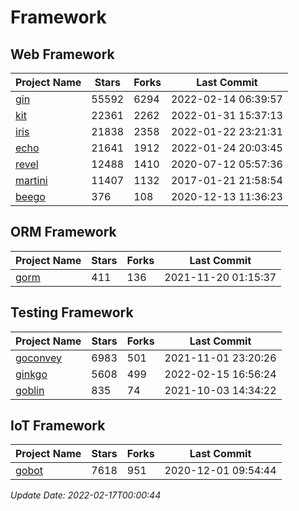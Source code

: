 # Framework

## Web Framework
| Project Name | Stars | Forks | Last Commit |
| ------------ | ----- | ----- | ----------- |
| [gin](https://github.com/gin-gonic/gin) | 55592 | 6294 | 2022-02-14 06:39:57 |
| [kit](https://github.com/go-kit/kit) | 22361 | 2262 | 2022-01-31 15:37:13 |
| [iris](https://github.com/kataras/iris) | 21838 | 2358 | 2022-01-22 23:21:31 |
| [echo](https://github.com/labstack/echo) | 21641 | 1912 | 2022-01-24 20:03:45 |
| [revel](https://github.com/revel/revel) | 12488 | 1410 | 2020-07-12 05:57:36 |
| [martini](https://github.com/go-martini/martini) | 11407 | 1132 | 2017-01-21 21:58:54 |
| [beego](https://github.com/astaxie/beego) | 376 | 108 | 2020-12-13 11:36:23 |

## ORM Framework
| Project Name | Stars | Forks | Last Commit |
| ------------ | ----- | ----- | ----------- |
| [gorm](https://github.com/jinzhu/gorm) | 411 | 136 | 2021-11-20 01:15:37 |

## Testing Framework
| Project Name | Stars | Forks | Last Commit |
| ------------ | ----- | ----- | ----------- |
| [goconvey](https://github.com/smartystreets/goconvey) | 6983 | 501 | 2021-11-01 23:20:26 |
| [ginkgo](https://github.com/onsi/ginkgo) | 5608 | 499 | 2022-02-15 16:56:24 |
| [goblin](https://github.com/franela/goblin) | 835 | 74 | 2021-10-03 14:34:22 |

## IoT Framework
| Project Name | Stars | Forks | Last Commit |
| ------------ | ----- | ----- | ----------- |
| [gobot](https://github.com/hybridgroup/gobot) | 7618 | 951 | 2020-12-01 09:54:44 |

*Update Date: 2022-02-17T00:00:44*